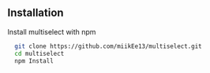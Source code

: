 
## Installation

Install multiselect with npm

```bash
  git clone https://github.com/miikEe13/multiselect.git
  cd multiselect
  npm Install
```
